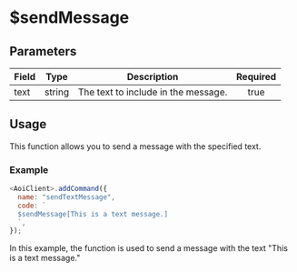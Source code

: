 # $sendMessage

## Parameters

| Field | Type   | Description                         | Required |
| ----- | ------ | ----------------------------------- | :------: |
| text  | string | The text to include in the message. |   true   |

## Usage

This function allows you to send a message with the specified text.

### Example

```javascript
<AoiClient>.addCommand({
  name: "sendTextMessage",
  code: `
  $sendMessage[This is a text message.]
  `,
});
```

In this example, the function is used to send a message with the text "This is a text message."
